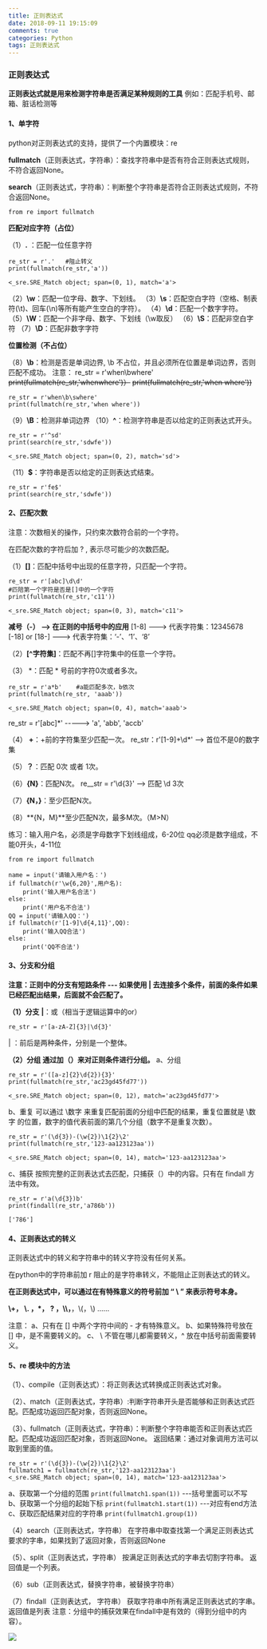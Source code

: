 ```yaml
---
title: 正则表达式
date: 2018-09-11 19:15:09
comments: true
categories: Python
tags: 正则表达式
---
```

### 正则表达式
**正则表达式就是用来检测字符串是否满足某种规则的工具**
例如：匹配手机号、邮箱、脏话检测等

#### 1、单字符

python对正则表达式的支持，提供了一个内置模块：re

**fullmatch**（正则表达式，字符串）：查找字符串中是否有符合正则表达式规则，不符合返回None。

**search**（正则表达式，字符串）：判断整个字符串是否符合正则表达式规则，不符合返回None。
```
from re import fullmatch
```
**匹配对应字符（占位）**

（1）**.** ：匹配一位任意字符
```
re_str = r'.'   #阻止转义
print(fullmatch(re_str,'a'))

<_sre.SRE_Match object; span=(0, 1), match='a'>
```
（2）**\w**：匹配一位字母、数字、下划线。
（3）**\s**：匹配空白字符（空格、制表符(\t)、回车(\n)等所有能产生空白的字符）。
（4）**\d**：匹配一个数字字符。
（5）**\W**：匹配一个非字母、数字、下划线（\w取反）
（6）**\S**：匹配非空白字符
（7）**\D**：匹配非数字字符


**位置检测（不占位）**

（8）**\b**：检测是否是单词边界, \b 不占位，并且必须所在位置是单词边界，否则匹配不成功。
注意：
re_str = r'when\bwhere'
~~print(fullmatch(re_str,'whenwhere')）~~
~~print(fullmatch(re_str,'when where'))~~
```
re_str = r'when\b\swhere'
print(fullmatch(re_str,'when where'))
```
（9）**\B**：检测非单词边界
（10）**^**：检测字符串是否以给定的正则表达式开头。
```
re_str = r'^sd'
print(search(re_str,'sdwfe'))

<_sre.SRE_Match object; span=(0, 2), match='sd'>
```
（11）**$**：字符串是否以给定的正则表达式结束。
```
re_str = r'fe$'
print(search(re_str,'sdwfe'))
```
#### 2、匹配次数
注意：次数相关的操作，只约束次数符合前的一个字符。

在匹配次数的字符后加 ? , 表示尽可能少的次数匹配。

（1）**[]**：匹配中括号中出现的任意字符，只匹配一个字符。
```
re_str = r'[abc]\d\d'
#匹陪第一个字符是否是[]中的一个字符
print(fullmatch(re_str,'c11'))

<_sre.SRE_Match object; span=(0, 3), match='c11'>
```
**减号（-） -->  在正则的中括号中的应用**
[1-8]    --->    代表字符集：12345678
[-18] or [18-]    --->    代表字符集：‘-’、‘1’、‘8’    

（2）**[^字符集]**：匹配不再[]字符集中的任意一个字符。

（3） \*：匹配 \* 号前的字符0次或者多次。
```
re_str = r'a*b'    #a能匹配多次，b依次
print(fullmatch(re_str, 'aaab'))

<_sre.SRE_Match object; span=(0, 4), match='aaab'>
```
re_str = r'[abc]*'  ----->  'a', 'abb', 'accb'

（4） **+**：+前的字符集至少匹配一次。
re_str：r'[1-9]+\d*'   -->     首位不是0的数字集

（5）**？**：匹配 0次 或者 1次。

（6）**{N}**：匹配N次。
re__str = r'\d{3}'   -->  匹配 \d 3次

（7）**{N，}**：至少匹配N次。

（8）**{N，M}**至少匹配N次，最多M次。（M>N）

练习：输入用户名，必须是字母数字下划线组成，6-20位
qq必须是数字组成，不能0开头，4-11位
```
from re import fullmatch

name = input('请输入用户名：')
if fullmatch(r'\w{6,20}',用户名):
    print('输入用户名合法')
else:
    print('用户名不合法')
QQ = input('请输入QQ：')
if fullmatch(r'[1-9]\d{4,11}',QQ):
    print('输入QQ合法')
else:
    print('QQ不合法')
```

#### 3、分支和分组
**注意：正则中的分支有短路条件 --- 如果使用 | 去连接多个条件，前面的条件如果已经匹配出结果，后面就不会匹配了。**

**（1）分支**
**|**：或（相当于逻辑运算中的or）
```
re_str = r'[a-zA-Z]{3}|\d{3}'
```
| ：前后是两种条件，分别是一个整体。

**（2）分组**
**通过加（）来对正则条件进行分组。**
a、分组
```
re_str = r'([a-z]{2}\d{2}){3}'
print(fullmatch(re_str,'ac23gd45fd77'))

<_sre.SRE_Match object; span=(0, 12), match='ac23gd45fd77'>
```
b、重复
可以通过 \数字 来重复匹配前面的分组中匹配的结果，重复位置就是 \数字 的位置，数字的值代表前面的第几个分组（数字不是重复次数）。
```
re_str = r'(\d{3})-(\w{2})\1{2}\2'
print(fullmatch(re_str,'123-aa123123aa'))

<_sre.SRE_Match object; span=(0, 14), match='123-aa123123aa'>
```

c、捕获
按照完整的正则表达式去匹配，只捕获（）中的内容。只有在 findall 方法中有效。
```
re_str = r'a(\d{3})b'
print(findall(re_str,'a786b'))

['786']
```

#### 4、正则表达式的转义
正则表达式中的转义和字符串中的转义字符没有任何关系。

在python中的字符串前加 r 阻止的是字符串转义，不能阻止正则表达式的转义。

**在正则表达式中，可以通过在有特殊意义的符号前加 “ \ ” 来表示符号本身。**

**\\+， \\. ，\*， \? ，\\\，**，\\(，\\) ……

注意：
a、只有在 [] 中两个字符中间的 - 才有特殊意义。
b、如果特殊符号放在 [] 中，是不需要转义的。
c、 \\ 不管在哪儿都需要转义，^ 放在中括号前面需要转义。

#### 5、re 模块中的方法
（1）、compile（正则表达式）：将正则表达式转换成正则表达式对象。

（2）、match（正则表达式，字符串）:判断字符串开头是否能够和正则表达式匹配。匹配成功返回匹配对象，否则返回None。

（3）、fullmatch（正则表达式，字符串）：判断整个字符串能否和正则表达式匹配。匹配成功返回匹配对象，否则返回None。
返回结果：通过对象调用方法可以取到里面的值。

```
re_str = r'(\d{3})-(\w{2})\1{2}\2'
fullmatch1 = fullmatch(re_str,'123-aa123123aa')
<_sre.SRE_Match object; span=(0, 14), match='123-aa123123aa'>
```
a、获取第一个分组的范围
`print(fullmatch1.span(1))` ---括号里面可以不写
b、获取第一个分组的起始下标
`print(fullmatch1.start(1))` ---对应有end方法
c、获取匹配结果对应的字符串
`print(fullmatch1.group(1))`

（4）search（正则表达式，字符串）
在字符串中取查找第一个满足正则表达式要求的字串，如果找到了返回对象，否则返回None

（5）、split（正则表达式，字符串）
按满足正则表达式的字串去切割字符串。
返回值是一个列表。

（6）sub（正则表达式，替换字符串，被替换字符串）

（7）findall（正则表达式， 字符串）
获取字符串中所有满足正则表达式的字串。返回值是列表
注意：分组中的捕获效果在findall中是有效的（得到分组中的内容）。

![](https://upload-images.jianshu.io/upload_images/13692175-16884dcde2d41b55.png?imageMogr2/auto-orient/strip%7CimageView2/2/w/1240)
